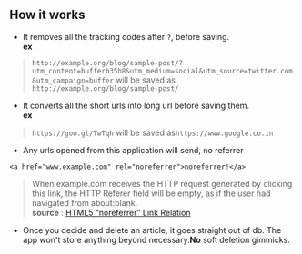 ## How it works
	
* It removes all the tracking codes after `?`,  before saving.  
**ex**  

>`http://example.org/blog/sample-post/?utm_content=bufferb35b8&utm_medium=social&utm_source=twitter.com&utm_campaign=buffer` will be saved as
		`http://example.org/blog/sample-post/`

* It converts all the short urls into long url before saving them.  
**ex**

> `https://goo.gl/TwTqh` will be saved as`https://www.google.co.in`

* Any urls opened from this application will send, no referrer

```<a href="www.example.com" rel="noreferrer">noreferrer!</a>```

>When example.com receives the HTTP request generated by clicking this link, the HTTP Referer field will be empty, as if the user had navigated from about:blank.  
**source** : [HTML5 “noreferrer” Link Relation](https://webkit.org/blog/907/webkit-nightlies-support-html5-noreferrer-link-relation/)

* Once you decide and delete an article, it goes straight out of db. The app won't store anything beyond necessary.**No** soft deletion gimmicks. 